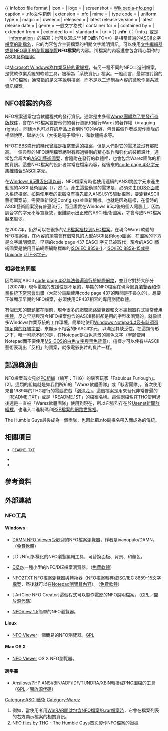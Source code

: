 {{ infobox file format | icon = | logo = | screenshot =
[Wikipedia-nfo.png](https://zh.wikipedia.org/wiki/File:Wikipedia-nfo.png "fig:Wikipedia-nfo.png")
| caption = .nfo文件範例 | extension = .nfo | mime = | type code = | uniform
type = | magic = | owner = | released = | latest release version = |
latest release date = | genre = 一般文字格式 | container for = | contained by
= | extended from = | extended to = | standard = | url = }}
**.nfo**（；「info」或是「[information](../Page/信息.md "wikilink")」的縮寫；也可以寫成**.NFO**或**NFO**）是相當普遍的[ASCII文字檔案的](../Page/ASCII.md "wikilink")[副檔名](../Page/文件扩展名.md "wikilink")，它的內容包含主要檔案的相關文字說明資訊。可以使用[文字編輯器或是NFO專用的瀏覽器瀏覽](https://zh.wikipedia.org/wiki/文本編輯器 "wikilink")**NFO檔案**的內容。\[1\]檔案的內容還會包含精心製作的[ASCII藝術圖案](../Page/ASCII艺术.md "wikilink")。

以[Microsoft
Windows為作業系統的電腦裡](https://zh.wikipedia.org/wiki/Microsoft_Windows "wikilink")，有另一種不同的NFO二進制檔案，是微軟作業系統的軟體工具，被稱為「系統資訊」檔案。一般而言，最常被討論的「NFO檔案」通常指的是文字說明檔案，而不是以二進制為內容的微軟作業系統資訊檔案。

## NFO檔案的內容

NFO檔案通常包含軟體程式的發行資訊。通常是由多個[Warez團體為了要發行](../Page/Warez.md "wikilink")[盗版软件](../Page/Warez.md "wikilink")，會在NFO檔案宣告他們的發行資訊和發行Warez的著作權（bragging
rights）。同樣地也可以在的產品上看到NFO的內容，包含每個作者或製作團隊的相關說明、聯絡方法（大多是電子郵件）、和軟體需求等。

NFO在[BBS盛行的時代曾經是相當普遍的檔案](../Page/BBS.md "wikilink")，但是人們對它的需求並沒有那麼高。一個典型的NFO說明檔案絕對有經過特別的精心製作和強化的裝飾設計，通常包含超大的[ASCII藝術圖案](../Page/ASCII艺术.md "wikilink")，會隨附在發行的軟體裡，也會包含Warez團隊的相關資訊。這些NFO檔案的設計者常常在檔案內容，從後來的[code
page
437字元集裡結合](https://zh.wikipedia.org/wiki/代碼頁437 "wikilink")[EASCII字元](../Page/EASCII.md "wikilink")。

在[Windows
95還沒出現以前](../Page/Windows_95.md "wikilink")，NFO檔案有時也使用連續的ANSI跳脫字元來產生動態的ASCII藝術圖案（）。然而，產生這些動畫的需求是，必須先由[DOS介面載入](https://zh.wikipedia.org/wiki/COMMAND.COM "wikilink")系統檔案。如果使用者的電腦沒有事先載入ANSI.SYS驅動檔案，要瀏覽ASCII藝術圖案前，需要重新設定Config.sys並重新開機。也就是因為這樣，在當時的ASCII藝術圖案沒有普遍流行，而且證實在Windows
95以後的個人電腦上，因為調合字的字元不等寬緣故，很難顯示出正確的ASCII藝術圖案，才會導致NFO檔案越來越少。

在2007年，仍然可以在很多的[ZIP檔案裡找到NFO檔案](https://zh.wikipedia.org/wiki/ZIP_\(文件格式\) "wikilink")。在現今Warez軟體的NFO檔案裡，在內容的頂端會有個常見的大型ASCII藝術logo圖案，在圖案的下方是文字說明資訊。早期的code
page 437 EASCII字元已被取代，現今的ASCII藝術圖案是使用目前網際網路標準的[ISO/IEC
8859-1](https://zh.wikipedia.org/wiki/ISO/IEC_8859-1 "wikilink")／[ISO/IEC
8859-15或是](https://zh.wikipedia.org/wiki/ISO/IEC_8859-15 "wikilink")[Unicode](https://zh.wikipedia.org/wiki/Unicode "wikilink")
[UTF-8字元](../Page/UTF-8.md "wikilink")。

### 相容性的問題

因為早期ASCII [code page
437無法普遍流行於](https://zh.wikipedia.org/wiki/代碼頁437 "wikilink")[網際網路](../Page/万维网.md "wikilink")，並且它對於大部分（2007年）現今電腦的支援性是不足的，早期的NFO檔案在現今[網頁瀏覽器和](../Page/网页浏览器.md "wikilink")[作業系統下常常會出錯](../Page/操作系统.md "wikilink")（大部分電腦使用code
page 437的時間是不長久的）。想要正確顯示早期的NFO檔案，必須使用CP437相容的專用瀏覽軟體。

有個已知的問題擺在眼前，現今很多的網際網路瀏覽器和[文本編輯器程式經常使用](https://zh.wikipedia.org/wiki/文本編輯器 "wikilink")[字體](../Page/字体.md "wikilink")，反之早期與現今NFO檔案包含的ASCII藝術卻是用的字型來瀏覽的。就像很多Windows作業系統的工作環境，簡單地使用[Windows
Notepad以及有時須選擇足夠的終端字型](../Page/筆記本.md "wikilink")，來顯示不相容的EASCII字元，以滿足其缺乏性。在這類情形之下，唯一可能不同的是，在Notepad是白色背景的黑色文字（寧願使用Notepad而不要使用[MS-DOS的白色文字與黑色背景](../Page/MS-DOS.md "wikilink")），這樣才可以使有些ASCII藝術表現出「反相」的圖案，就像電影影片的負片一樣。

## 起源與源由

NFO檔案首次見於[PC組織](../Page/IBM_PC.md "wikilink")（缩写：THG）的駭客玩家「Fabulous
Furlough」。\[2\]。這類的組織就是如我們所知的「Warez軟體團隊」或「駭客團隊」。首次使用來自1989年的THG發行的電腦遊戲「[泡泡龙](../Page/泡泡龙_\(1986年游戏\).md "wikilink")」。這個檔案是用來替代非常普遍的「[README.TXT](../Page/Readme.md "wikilink")」或是「README.1ST」的檔案名稱。這個副檔名在THG使用過後還是一直被「Warez軟體團隊」使用到現在，所以它強烈存在於[Usenet新聞群組裡](../Page/Usenet.md "wikilink")，也進入二進制碼和[P2P檔案的網路世界裡](https://zh.wikipedia.org/wiki/點對點技術 "wikilink")。

The Humble Guys最後成為一個團隊，也因此把.nfo副檔名帶入而成為的傳統。

## 相關項目

  - [`README.TXT`](../Page/Readme.md "wikilink")

  -

  -
## 參考資料

<references />

## 外部連結

### NFO工具

#### Windows

  - [DAMN NFO
    Viewer](http://www.softpedia.com/get/Office-tools/Text-editors/DAMN-NFO-Viewer.shtml)受歡迎的NFO檔案瀏覽器，作者是ivanopulo/DAMN。（[免費軟體](../Page/免費軟體.md "wikilink")）

  - \[ DizNfo\]多樣化的NFO瀏覽編輯工具，可替換面板、背景、和顏色。

  - [DIZzy](http://members.ozemail.com.au/~nulifetv/freezip/freeware/#dizzy)一種小型的NFO/DIZ檔案瀏覽器。（[免費軟體](../Page/免費軟體.md "wikilink")）

  - [NFO2TXT](https://web.archive.org/web/20070128140659/http://ds6.ovh.org/nfo2txt/nfo2txten.html)
    NFO檔案瀏覽器與轉換器（NFO檔案轉存成[ISO/IEC
    8859-15文字檔案](https://zh.wikipedia.org/wiki/ISO/IEC_8859-15 "wikilink")，然後就可以在[Notepad瀏覽其內容](../Page/筆記本.md "wikilink")）。（[免費軟體](../Page/免費軟體.md "wikilink")）

  - \[ ArtCine NFO
    Creator\]這個程式可以製作電影的NFO說明檔案。（[GPL](../Page/GNU通用公共许可证.md "wikilink")／[開放源代碼](../Page/开放源代码.md "wikilink")）

  - [NFOView 1.5](http://dfg-crew.com/index.php?entry=entry050703-125045)簡單的NFO瀏覽器。

#### Linux

  - [NFO
    Viewer](https://web.archive.org/web/20090508061943/http://home.gna.org/nfoview/)一個簡易的NFO瀏覽器。[GPL](https://zh.wikipedia.org/wiki/GPL "wikilink")

#### Mac OS X

  - [NFO
    Viewer](http://mac.softpedia.com/get/Word-Processing/NFOViewer.shtml)
    OS X NFO瀏覽器。

#### 跨平臺

  - [Ansilove/PHP](http://ansilove.sourceforge.net)
    ANSi/BiN/ADF/iDF/TUNDRA/XBiN轉換成PNG圖檔的工具（[GPL](../Page/GNU通用公共许可证.md "wikilink")／[開放源代碼](../Page/开放源代码.md "wikilink")）

[Category:ASCII藝術](https://zh.wikipedia.org/wiki/Category:ASCII藝術 "wikilink")
[Category:Warez](https://zh.wikipedia.org/wiki/Category:Warez "wikilink")

1.  例如，當使用者用[WinRAR開啟包含NFO檔案的](../Page/WinRAR.md "wikilink")[.rar檔案時](https://zh.wikipedia.org/wiki/rAR "wikilink")，它會在檔案列表的右方顯示檔案的相關資訊。
2.  [NFO files by THG](http://www.textfiles.com/piracy/HUMBLE/) - The
    Humble Guys首次製作NFO檔案的證據